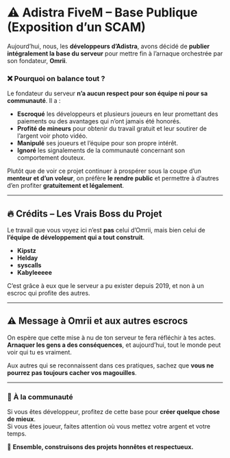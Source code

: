 # ⚠️ **Adistra FiveM – Base Publique (Exposition d’un SCAM)**

Aujourd’hui, nous, les **développeurs d’Adistra**, avons décidé de **publier intégralement la base du serveur** pour mettre fin à l’arnaque orchestrée par son fondateur, **Omrii**.

### ❌ **Pourquoi on balance tout ?**
Le fondateur du serveur **n’a aucun respect pour son équipe ni pour sa communauté**. Il a :
- **Escroqué** les développeurs et plusieurs joueurs en leur promettant des paiements ou des avantages qui n’ont jamais été honorés.
- **Profité de mineurs** pour obtenir du travail gratuit et leur soutirer de l’argent voir photo vidéo.
- **Manipulé** ses joueurs et l’équipe pour son propre intérêt.
- **Ignoré** les signalements de la communauté concernant son comportement douteux.

Plutôt que de voir ce projet continuer à prospérer sous la coupe d’un **menteur et d’un voleur**, on préfère **le rendre public** et permettre à d’autres d’en profiter **gratuitement et légalement**.

---

## 🔥 **Crédits – Les Vrais Boss du Projet**
Le travail que vous voyez ici n’est **pas** celui d’Omrii, mais bien celui de **l’équipe de développement qui a tout construit**.

- **Kipstz**
- **Helday**
- **syscalls**
- **Kabyleeeee**

C’est grâce à eux que le serveur a pu exister depuis 2019, et non à un escroc qui profite des autres.

---

## ⚠️ **Message à Omrii et aux autres escrocs**
On espère que cette mise à nu de ton serveur te fera réfléchir à tes actes. **Arnaquer les gens a des conséquences**, et aujourd’hui, tout le monde peut voir qui tu es vraiment.

Aux autres qui se reconnaissent dans ces pratiques, sachez que **vous ne pourrez pas toujours cacher vos magouilles**.

---

### 📢 **À la communauté**
Si vous êtes développeur, profitez de cette base pour **créer quelque chose de mieux**.  
Si vous êtes joueur, faites attention où vous mettez votre argent et votre temps.

🚀 **Ensemble, construisons des projets honnêtes et respectueux.**